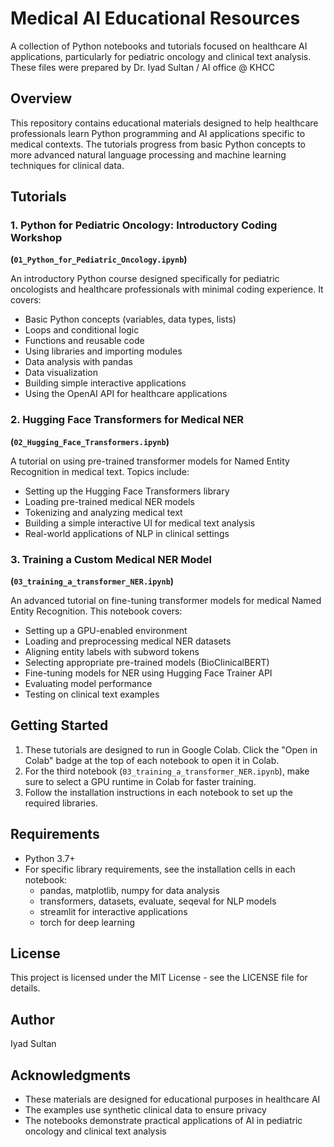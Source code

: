 # Medical AI Educational Resources

A collection of Python notebooks and tutorials focused on healthcare AI applications, particularly for pediatric oncology and clinical text analysis.  These files were prepared by Dr. Iyad Sultan / AI office @ KHCC

## Overview

This repository contains educational materials designed to help healthcare professionals learn Python programming and AI applications specific to medical contexts. The tutorials progress from basic Python concepts to more advanced natural language processing and machine learning techniques for clinical data.

## Tutorials

### 1. Python for Pediatric Oncology: Introductory Coding Workshop
**(`01_Python_for_Pediatric_Oncology.ipynb`)**

An introductory Python course designed specifically for pediatric oncologists and healthcare professionals with minimal coding experience. It covers:

- Basic Python concepts (variables, data types, lists)
- Loops and conditional logic
- Functions and reusable code
- Using libraries and importing modules
- Data analysis with pandas
- Data visualization
- Building simple interactive applications
- Using the OpenAI API for healthcare applications

### 2. Hugging Face Transformers for Medical NER
**(`02_Hugging_Face_Transformers.ipynb`)**

A tutorial on using pre-trained transformer models for Named Entity Recognition in medical text. Topics include:

- Setting up the Hugging Face Transformers library
- Loading pre-trained medical NER models
- Tokenizing and analyzing medical text
- Building a simple interactive UI for medical text analysis
- Real-world applications of NLP in clinical settings

### 3. Training a Custom Medical NER Model
**(`03_training_a_transformer_NER.ipynb`)**

An advanced tutorial on fine-tuning transformer models for medical Named Entity Recognition. This notebook covers:

- Setting up a GPU-enabled environment
- Loading and preprocessing medical NER datasets
- Aligning entity labels with subword tokens
- Selecting appropriate pre-trained models (BioClinicalBERT)
- Fine-tuning models for NER using Hugging Face Trainer API
- Evaluating model performance
- Testing on clinical text examples

## Getting Started

1. These tutorials are designed to run in Google Colab. Click the "Open in Colab" badge at the top of each notebook to open it in Colab.
2. For the third notebook (`03_training_a_transformer_NER.ipynb`), make sure to select a GPU runtime in Colab for faster training.
3. Follow the installation instructions in each notebook to set up the required libraries.

## Requirements

- Python 3.7+
- For specific library requirements, see the installation cells in each notebook:
  - pandas, matplotlib, numpy for data analysis
  - transformers, datasets, evaluate, seqeval for NLP models
  - streamlit for interactive applications
  - torch for deep learning

## License

This project is licensed under the MIT License - see the LICENSE file for details.

## Author

Iyad Sultan

## Acknowledgments

- These materials are designed for educational purposes in healthcare AI
- The examples use synthetic clinical data to ensure privacy
- The notebooks demonstrate practical applications of AI in pediatric oncology and clinical text analysis
